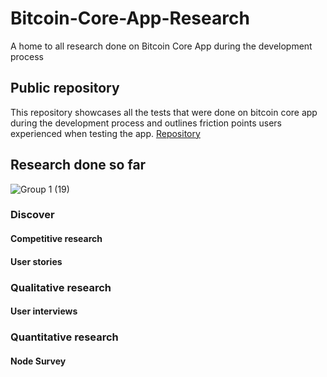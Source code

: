 # Bitcoin-Core-App-Research
A home to all research done on Bitcoin Core App during the development process


## Public repository
This repository showcases all the tests that were done on bitcoin core app during the development process and outlines friction points users experienced when testing the app.
[Repository](https://github.com/users/mouxdesign/projects/5)

## Research done so far

![Group 1 (19)](https://github.com/mouxdesign/Bitcoin-Core-App-Research/assets/90313394/aa000467-7e2f-4fcd-86f1-3699f3fdd40c)

### Discover
#### Competitive research
#### User stories

### Qualitative research
#### User interviews

### Quantitative research
#### Node Survey
